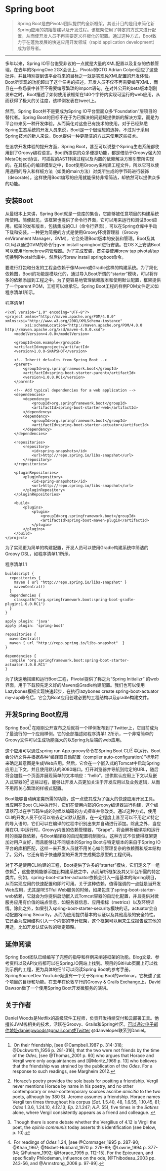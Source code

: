 
# Spring boot

> Spring Boot是由Pivotal团队提供的全新框架，其设计目的是用来简化新Spring应用的初始搭建以及开发过程。该框架使用了特定的方式来进行配置，从而使开发人员不再需要定义样板化的配置。通过这种方式，Boot致力于在蓬勃发展的快速应用开发领域（rapid application development）成为领导者。

----

多年以来，Spring IO平台饱受非议的一点就是大量的XML配置以及复杂的依赖管理。在去年的SpringOne 2GX会议上，Pivotal的CTO Adrian Colyer回应了这些批评，并且特别提到该平台将来的目标之一就是实现免XML配置的开发体验。Boot所实现的功能超出了这个任务的描述，开发人员不仅不再需要编写XML，而且在一些场景中甚至不需要编写繁琐的import语句。在对外公开的beta版本刚刚发布之时，Boot描述了如何使用该框架在140个字符内实现可运行的web应用，从而获得了极大的关注度，该样例发表在tweet上。

然而，Spring Boot并不是要成为Spring IO平台里面众多“Foundation”层项目的替代者。Spring Boot的目标不在于为已解决的问题域提供新的解决方案，而是为平台带来另一种开发体验，从而简化对这些已有技术的使用。对于已经熟悉Spring生态系统的开发人员来说，Boot是一个很理想的选择，不过对于采用Spring技术的新人来说，Boot提供一种更简洁的方式来使用这些技术。

在追求开发体验的提升方面，Spring Boot，甚至可以说整个Spring生态系统都使用到了Groovy编程语言。Boot所提供的众多便捷功能，都是借助于Groovy强大的MetaObject协议、可插拔的AST转换过程以及内置的依赖解决方案引擎所实现的。在其核心的编译模型之中，Boot使用Groovy来构建工程文件，所以它可以使用通用的导入和样板方法（如类的main方法）对类所生成的字节码进行装饰（decorate）。这样使用Boot编写的应用就能保持非常简洁，却依然可以提供众多的功能。

## 安装Boot

从最根本上来讲，Spring Boot就是一些库的集合，它能够被任意项目的构建系统所使用。简便起见，该框架也提供了命令行界面，它可以用来运行和测试Boot应用。框架的发布版本，包括集成的CLI（命令行界面），可以在Spring仓库中手动下载和安装。一种更为简便的方式是使用Groovy环境管理器（Groovy enVironment Manager，GVM），它会处理Boot版本的安装和管理。Boot及其CLI可以通过GVM的命令行gvm install springboot进行安装。在OS X上安装Boot可以使用Homebrew包管理器。为了完成安装，首先要使用brew tap pivotal/tap切换到Pivotal仓库中，然后执行brew install springboot命令。

要进行打包和分发的工程会依赖于像Maven或Gradle这样的构建系统。为了简化依赖图，Boot的功能是模块化的，通过导入Boot所谓的“starter”模块，可以将许多的依赖添加到工程之中。为了更容易地管理依赖版本和使用默认配置，框架提供了一个parent POM，工程可以继承它。Spring Boot工程的样例POM文件定义如程序清单1所示。

程序清单1

```
<?xml version="1.0" encoding="UTF-8"?>
<project xmlns="http://maven.apache.org/POM/4.0.0" xmlns:xsi="http://www.w3.org/2001/XMLSchema-instance"
         xsi:schemaLocation="http://maven.apache.org/POM/4.0.0 http://maven.apache.org/xsd/maven-4.0.0.xsd">
    <modelVersion>4.0.0</modelVersion>

    <groupId>com.example</groupId>
    <artifactId>myproject</artifactId>
    <version>1.0.0-SNAPSHOT</version>

    <!-- Inherit defaults from Spring Boot -->
    <parent>
        <groupId>org.springframework.boot</groupId>
        <artifactId>spring-boot-starter-parent</artifactId>
        <version>1.0.0.RC1</version>
    </parent>

    <!-- Add typical dependencies for a web application -->
    <dependencies>
        <dependency>
            <groupId>org.springframework.boot</groupId>
            <artifactId>spring-boot-starter-web</artifactId>
        </dependency>
        <dependency>
            <groupId>org.springframework.boot</groupId>
            <artifactId>spring-boot-starter-actuator</artifactId>
        </dependency>
    </dependencies>

    <repositories>
        <repository>
            <id>spring-snapshots</id>
            <url>http://repo.spring.io/libs-snapshot</url>
        </repository>
    </repositories>

    <pluginRepositories>
        <pluginRepository>
            <id>spring-snapshots</id>
            <url>http://repo.spring.io/libs-snapshot</url>
        </pluginRepository>
    </pluginRepositories>

    <build>
        <plugins>
            <plugin>
                <groupId>org.springframework.boot</groupId>
                <artifactId>spring-boot-maven-plugin</artifactId>
            </plugin>
        </plugins>
    </build>
</project>
```

为了实现更为简单的构建配置，开发人员可以使用Gradle构建系统中简洁的Groovy DSL，如程序清单1.1所示。

程序清单1.1

```
buildscript {
  repositories {
    maven { url "http://repo.spring.io/libs-snapshot" }
    mavenCentral()
  }
  dependencies {
    classpath("org.springframework.boot:spring-boot-gradle-plugin:1.0.0.RC1")
  }
}

apply plugin: 'java'
apply plugin: 'spring-boot'

repositories {
  mavenCentral()
  maven { url "http://repo.spring.io/libs-snapshot"  }
}

dependencies {
  compile 'org.springframework.boot:spring-boot-starter-actuator:1.0.0.RC1'
}
```

为了快速地搭建和运行Boot工程，Pivotal提供了称之为“Spring Initializr” 的web界面，用于下载预先定义好的Maven或Gradle构建配置。我们也可以使用Lazybones模板实现快速起步，在执行lazybones create spring-boot-actuator my-app命令后，它会为Boot应用创建必要的工程结构以及gradle构建文件。

## 开发Spring Boot应用

Spring Boot[^1] 在刚刚公开宣布之后就将一个样例发布到了Twitter上，它目前成为了最流行的一个应用样例。它的全部描述如程序清单1.2所示，一个非常简单的Groovy文件可以生成功能强大的以Spring为后端的web应用。

这个应用可以通过spring run App.groovy命令在Spring Boot CLI[^2] 中运行。Boot会分析文件并根据各种“编译器自动配置（compiler auto-configuration）”标示符来确定其意图是生成Web应用。然后，它会在一个嵌入式的Tomcat中启动Spring应用上下文，并且使用默认的8080端口。打开浏览器并导航到给定的URL，随后将会加载一个页面并展现简单的文本响应：“hello”。提供默认应用上下文以及嵌入式容器的[^3] 这些过程，能够让开发人员更加关注于开发应用以及业务逻辑，从而不用再关心繁琐的样板式配置。

Boot能够自动确定类所需的功能，这一点使其成为了强大的快速应用开发工具。当应用在Boot CLI中执行时，它们在使用内部的Groovy编译器进行构建，这个编译器可以在字节码生成的时候以编码的方式探查并修改类。通过这种方式，使用CLI的开发人员不仅可以省去定义默认配置，在一定程度上甚至可以不用定义特定的导入语句，它们可以在编译的过程中识别出来并自动进行添加。除此之外，当应用在CLI中运行时，Groovy内置的依赖管理器，“Grape”，将会解析编译期和运行时的类路径依赖，与Boot编译器的自动配置机制类似。这种方式不仅使得框架更加对用户友好，而且能够让不同版本的Spring Boot与特定版本的来自于Spring IO平台的库相匹配，这样一来开发人员就不用关心如何管理复杂的依赖图和版本结构了。另外，它还有助于快速原型的开发并生成概念原型的工程代码。

对于不是使用CLI构建的工程，Boot提供了许多的“starter”模块，它们定义了一组依赖[^4] ，这些依赖能够添加到构建系统之中，从而解析框架及其父平台所需的特定类库。例如，spring-boot-starter-actuator依赖会引入一组基本的Spring项目，从而实现应用的快速配置和即时可用。关于这种依赖，值得强调的一点就是当开发Web应用，尤其是RESTful Web服务的时候，如果包含了spring-boot-starter-web依赖，它就会为你提供启动嵌入式Tomcat容器的自动化配置，并且提供对微服务应用有价值的端点信息，如服务器信息、应用指标（metrics）以及环境详情。除此之外，如果引入spring-boot-starter-security模块的话，actuator会自动配置Spring Security，从而为应用提供基本的认证以及其他高级的安全特性。它还会为应用结构引入一个内部的审计框架，这个框架可以用来生成报告或其他的用途，比如开发认证失败的锁定策略。

[^1]: On their friendship, [see @Campbell_1987 p. 314-318; @Duckworth_1956 p. 281-316]; that the two were not friends by the time of the *Odes*, [see @Thomas_2001 p. 60] who argues that Horace and Vergil were only acquaintances and [@Moritz_1969 p. 13] who believes that the friendship was strained by the publication of the *Odes*. For a response to such readings, see Margheim 2012.

[^2]: Horace’s poetry provides the sole basis for positing a friendship. Vergil never mentions Horace by name in his poetry, and no other contemporary or near-contemporary sources ascribe *amicitia* to the two poets, although by 380 St. Jerome assumes a friendship. Horace names Vergil ten times throughout his corpus (*Sat*. 1.5.40, 48, 1.6.55, 1.10.45, 81; *Odes* 1.3.6, 1.24.10, 4.12.13; *Ep*. 2.1.247; *A.P*. 55), five times in the *Satires* alone, where Vergil consistently appears as a friend and colleague. 

[^3]: Though there is some debate whether the Vergilius of 4.12 is Virgil the poet, the *opinio communis* today asserts this identification (see below, p. 10).

[^4]: For readings of *Odes* 1.24, [see @Commager_1995 p. 287-90; @Khan_1967; @Nisbet-Hubbard_1970 p. 279-89; @Lowrie_1994 p. 377-94; @Putnam_1992; @Horace_1995 p. 112-15]. For the Epicurean, and specifically Philodeman, influence on the ode, [@Thibodeau_2003 pp. 243-56, and @Armstrong_2008 p. 97-99].

## 延伸阅读

Spring Boot团队已经编写了完整的指导和样例来阐述框架的功能。Blog文章、参考资料以及API文档都可以在Spring.IO网站上找到。项目的GitHub页面上可以找到示例的工程，更为具体的细节可以阅读Spring Boot的参考手册。SpringSourceDev YouTube频道有一个关于Spring Boot的webinar，它概述了这个项目的目标和功能。在去年在伦敦举行的Groovy & Grails Exchange上，David Dawson做了一个使用Spring Boot开发微服务的演讲。

## 关于作者

Daniel Woods是Netflix的高级软件工程师，负责开发持续交付和云部署工具。他擅长JVM栈相关的技术，活跃在Groovy、Grails和Spring社区。可以通过电子邮件地址danielpwoods@gmail.com或Twitter @danveloper联系到Daniel。
